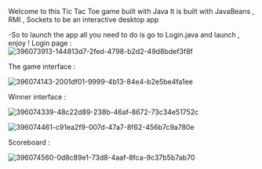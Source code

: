 Welcome to this Tic Tac Toe game built with Java
It is built with JavaBeans , RMI , Sockets to be an interactive desktop app 

-So to launch the app all you need to do is go to Login.java and launch , enjoy !
Login page :
![396073913-144813d7-2fed-4798-b2d2-49d8bdef3f8f](https://github.com/user-attachments/assets/1b51ed57-b265-4524-a367-331b4e57e38b)


The game interface :

![396074143-2001df01-9999-4b13-84e4-b2e5be4fa1ee](https://github.com/user-attachments/assets/facf930d-c6ad-4a80-a91b-97a8124f9f6e)


Winner interface :

![396074339-48c22d89-238b-46af-8672-73c34e51752c](https://github.com/user-attachments/assets/3a4def2d-3c6e-4b14-a660-db58a1793e23)


![396074461-c91ea2f9-007d-47a7-8f62-456b7c9a780e](https://github.com/user-attachments/assets/e733e721-bfe1-49cc-b074-94f4b95d4ea7)


Scoreboard :

![396074560-0d8c89e1-73d8-4aaf-8fca-9c37b5b7ab70](https://github.com/user-attachments/assets/4436ff27-e2b4-4318-8cdf-a4c7b75ade55)
